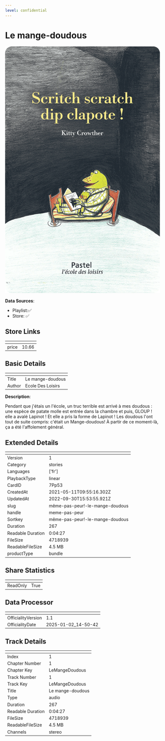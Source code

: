 ```yaml
---
level: confidential
---
```

# Le mange-doudous

![card_[7Pp53].png](../../img/cards/card_[7Pp53].png)

**Data Sources**: 

- Playlist:✅
- Store: ✅


## Store Links

| <!-- --> | <!-- --> |
| - | - |
| price | 10.66 |


## Basic Details

| <!-- --> | <!-- --> |
| - | - |
| Title | Le mange-doudous |
| Author | Ecole Des Loisirs |

**Description**:

Pendant que j'étais un l'école, un truc terrible est arrivé à mes doudous : une espèce de patate molle est entrée dans la chambre et puis, GLOUP ! elle a avalé Lapinot ! Et elle a pris la forme de Lapinot ! Les doudous l'ont tout de suite compris: c'était un Mange-doudous! À partir de ce moment-là, ça a été l'affolement général.


## Extended Details

| <!-- --> | <!-- --> |
| - | - |
| Version | 1 |
| Category | stories |
| Languages | ['fr'] |
| PlaybackType | linear |
| CardID | 7Pp53 |
| CreatedAt | 2021-05-11T09:55:16.302Z |
| UpdatedAt | 2022-09-30T15:53:55.921Z |
| slug | même-pas-peur!-le-mange-doudous |
| handle | meme-pas-peur |
| Sortkey | même-pas-peur!-le-mange-doudous |
| Duration | 267 |
| Readable Duration | 0:04:27 |
| FileSize | 4718939 |
| ReadableFileSize | 4.5 MB |
| productType | bundle |


## Share Statistics

| <!-- --> | <!-- --> |
| - | - |
| ReadOnly | True |


## Data Processor

| <!-- --> | <!-- --> |
| - | - |
| OfficialityVersion | 1.1
| OfficialityDate | 2025-01-02_14-50-42


## Track Details

| <!-- --> | <!-- --> |
| - | - |
| Index | 1 |
| Chapter Number | 1 |
| Chapter Key | LeMangeDoudous |
| Track Number | 1 |
| Track Key | LeMangeDoudous |
| Title | Le mange-doudous |
| Type | audio |
| Duration | 267 |
| Readable Duration | 0:04:27 |
| FileSize | 4718939 |
| ReadableFileSize | 4.5 MB |
| Channels | stereo |

